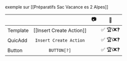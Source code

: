 exemple sur [[Préparatifs Sac Vacance es 2 Alpes]]

|          |                          | 📷  |    🧪    |
| -------- | :----------------------: | :-: | :------: |
| Template | [[Insert Create Action]] |     | ✅ 🏆ℹ️❌❓ |
| QuicAdd  |  `Insert Create Action`  |     | ✅ 🏆ℹ️❌❓ |
| Button   |       `BUTTON[?]`        |     | ✅ 🏆ℹ️❌❓ |
